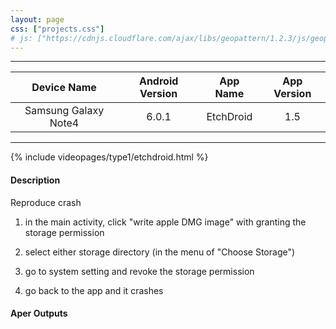 ```yaml
---
layout: page
css: ["projects.css"]
# js: ["https://cdnjs.cloudflare.com/ajax/libs/geopattern/1.2.3/js/geopattern.min.js", "projects.js"]
---
```

---

|      Device Name     | Android Version |    App Name    | App Version |
|:--------------------:|:---------------:|:--------------:|:-----------:|
| Samsung Galaxy Note4 |      6.0.1      | EtchDroid |     1.5    |

---

{% include videopages/type1/etchdroid.html %}

#### Description
Reproduce crash
1. in the main activity, click "write apple DMG image" with granting the storage permission

2. select either storage directory (in the menu of "Choose Storage")

3. go to system setting and revoke the storage permission

4. go back to the app and it crashes

#### Aper Outputs
```
```